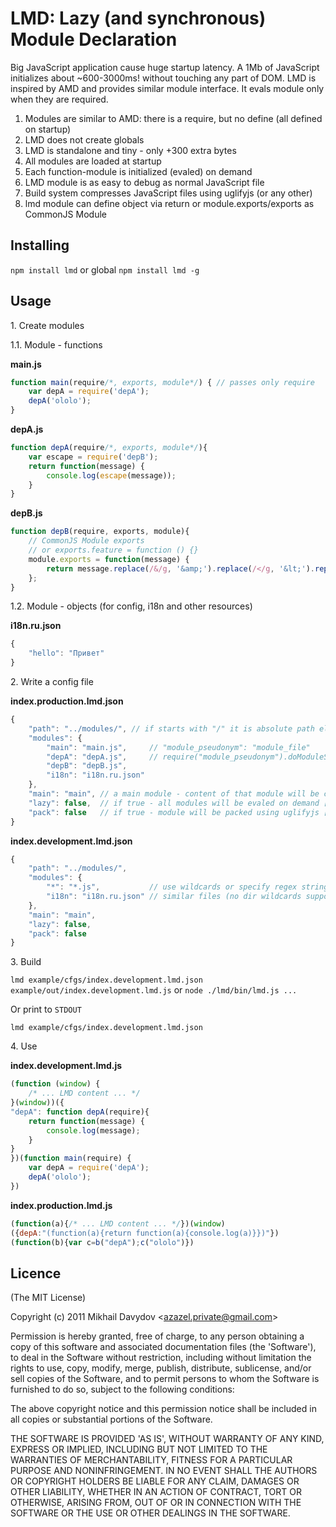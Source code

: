 LMD: Lazy (and synchronous) Module Declaration
==============================================

Big JavaScript application cause huge startup latency. A 1Mb of JavaScript initializes about ~600-3000ms! without touching any part of DOM. LMD is inspired by AMD and provides similar module interface. It evals module only when they are required.

1. Modules are similar to AMD: there is a require, but no define (all defined on startup)
2. LMD does not create globals
3. LMD is standalone and tiny - only +300 extra bytes
4. All modules are loaded at startup
5. Each function-module is initialized (evaled) on demand
6. LMD module is as easy to debug as normal JavaScript file
7. Build system compresses JavaScript files using uglifyjs (or any other)
8. lmd module can define object via return or module.exports/exports as CommonJS Module

Installing
----------

`npm install lmd` or global `npm install lmd -g`

Usage
-----

1\. Create modules

1\.1\. Module - functions

**main.js**

```javascript
function main(require/*, exports, module*/) { // passes only require
    var depA = require('depA');
    depA('ololo');
}
```

**depA.js**

```javascript
function depA(require/*, exports, module*/){
    var escape = require('depB');
    return function(message) {
        console.log(escape(message));
    }
}
```

**depB.js**

```javascript
function depB(require, exports, module){
    // CommonJS Module exports
    // or exports.feature = function () {}
    module.exports = function(message) {
        return message.replace(/&/g, '&amp;').replace(/</g, '&lt;').replace(/>/g, '&gt;');
    };
}
```

1\.2\. Module - objects (for config, i18n and other resources)

**i18n.ru.json**

```javascript
{
    "hello": "Привет"
}
```

2\. Write a config file

**index.production.lmd.json**

```javascript
{
    "path": "../modules/", // if starts with "/" it is absolute path else path will be relative to the config file
    "modules": {
        "main": "main.js",     // "module_pseudonym": "module_file"
        "depA": "depA.js",     // require("module_pseudonym").doModuleStuff()
        "depB": "depB.js",
        "i18n": "i18n.ru.json"
    },
    "main": "main", // a main module - content of that module will be called on start (no reason to eval)
    "lazy": false,  // if true - all modules will be evaled on demand [default=true]
    "pack": false   // if true - module will be packed using uglifyjs [default=true]
}
```

**index.development.lmd.json**

```javascript
{
    "path": "../modules/",
    "modules": {
        "*": "*.js",           // use wildcards or specify regex string to grep 
        "i18n": "i18n.ru.json" // similar files (no dir wildcards supported by now)
    },
    "main": "main",
    "lazy": false,
    "pack": false
}
```

3\. Build

`lmd example/cfgs/index.development.lmd.json example/out/index.development.lmd.js` or `node ./lmd/bin/lmd.js ... `

Or print to `STDOUT`

`lmd example/cfgs/index.development.lmd.json`

4\. Use

**index.development.lmd.js**

```javascript
(function (window) {
    /* ... LMD content ... */
}(window))({
"depA": function depA(require){
    return function(message) {
        console.log(message);
    }
}
})(function main(require) {
    var depA = require('depA');
    depA('ololo');
})
```

**index.production.lmd.js**

```javascript
(function(a){/* ... LMD content ... */})(window)
({depA:"(function(a){return function(a){console.log(a)}})"})
(function(b){var c=b("depA");c("ololo")})
```

Licence
-------

(The MIT License)

Copyright (c) 2011 Mikhail Davydov &lt;azazel.private@gmail.com&gt;

Permission is hereby granted, free of charge, to any person obtaining
a copy of this software and associated documentation files (the
'Software'), to deal in the Software without restriction, including
without limitation the rights to use, copy, modify, merge, publish,
distribute, sublicense, and/or sell copies of the Software, and to
permit persons to whom the Software is furnished to do so, subject to
the following conditions:

The above copyright notice and this permission notice shall be
included in all copies or substantial portions of the Software.

THE SOFTWARE IS PROVIDED 'AS IS', WITHOUT WARRANTY OF ANY KIND,
EXPRESS OR IMPLIED, INCLUDING BUT NOT LIMITED TO THE WARRANTIES OF
MERCHANTABILITY, FITNESS FOR A PARTICULAR PURPOSE AND NONINFRINGEMENT.
IN NO EVENT SHALL THE AUTHORS OR COPYRIGHT HOLDERS BE LIABLE FOR ANY
CLAIM, DAMAGES OR OTHER LIABILITY, WHETHER IN AN ACTION OF CONTRACT,
TORT OR OTHERWISE, ARISING FROM, OUT OF OR IN CONNECTION WITH THE
SOFTWARE OR THE USE OR OTHER DEALINGS IN THE SOFTWARE.